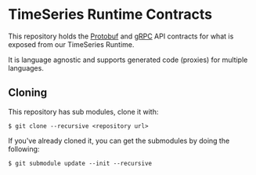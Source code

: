 # TimeSeries Runtime Contracts

This repository holds the [Protobuf](https://developers.google.com/protocol-buffers/)
and [gRPC](https://grpc.io) API contracts for what is exposed from our TimeSeries Runtime.

It is language agnostic and supports generated code (proxies) for multiple languages.

## Cloning

This repository has sub modules, clone it with:

```text
$ git clone --recursive <repository url>
```

If you've already cloned it, you can get the submodules by doing the following:

```text
$ git submodule update --init --recursive
```
